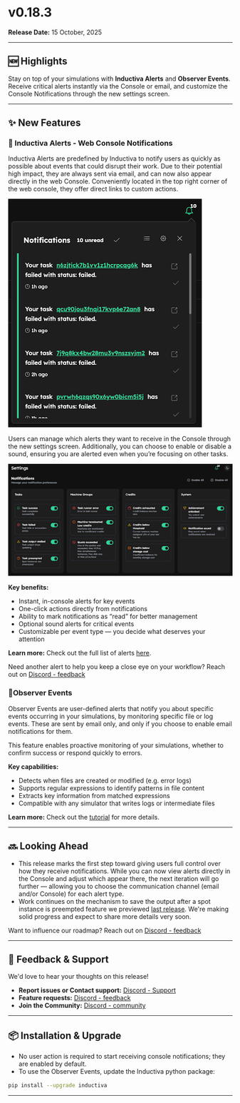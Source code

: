 # v0.18.3

**Release Date:** 15 October, 2025 

---

## 🆕 Highlights

Stay on top of your simulations with **Inductiva Alerts** and **Observer Events**. Receive critical alerts instantly via the Console or email, and customize the Console Notifications through the new settings screen.

---

## ✨ New Features

### 🔔 Inductiva Alerts - Web Console Notifications
Inductiva Alerts are predefined by Inductiva to notify users as quickly as possible about events that could disrupt their work. Due to their potential high impact, they are always sent via email, and can now also appear directly in the web Console. 
Conveniently located in the top right corner of the web console, they offer direct links to custom actions. 

![Notifications](../../_static/Notifications.png)

Users can manage which alerts they want to receive in the Console through the new settings screen. Additionally, you can choose to enable or disable a sound, ensuring you are alerted even when you’re focusing on other tasks.

![Notifications_settings](../../_static/Notifications_settings.png)

**Key benefits:**
- Instant, in-console alerts for key events
- One-click actions directly from notifications
- Ability to mark notifications as “read” for better management
- Optional sound alerts for critical events
- Customizable per event type — you decide what deserves your attention

**Learn more:** Check out the full list of alerts [here](https://inductiva.ai/guides/scale-up/optimize-workflow/alerts-events/alerts.md).

Need another alert to help you keep a close eye on your workflow? Reach out on [Discord - feedback](https://discord.gg/RbW2GfTX)


### 👀Observer Events
Observer Events are user-defined alerts that notify you about specific events occurring in your simulations, by monitoring specific file or log events. These are sent by email only, and only if you choose to enable email notifications for them.

This feature enables proactive monitoring of your simulations, whether to confirm success or respond quickly to errors.

**Key capabilities:**
- Detects when files are created or modified (e.g. error logs)
- Supports regular expressions to identify patterns in file content
- Extracts key information from matched expressions
- Compatible with any simulator that writes logs or intermediate files

**Learn more:** Check out the [tutorial](https://inductiva.ai/guides/scale-up/optimize-workflow/alert-events/observer-events) for more details. 

---

## 🔜 Looking Ahead

- This release marks the first step toward giving users full control over how they receive notifications. While you can now view alerts directly in the Console and adjust which appear there, the next iteration will go further — allowing you to choose the communication channel (email and/or Console) for each alert type.
- Work continues on the mechanism to save the output after a spot instance is preempted feature we previewed [last release](https://inductiva.ai/blog/article/release-v018). We're making solid progress and expect to share more details very soon. 

Want to influence our roadmap? Reach out on [Discord - feedback](https://discord.gg/RbW2GfTX)

---

## 🙏 Feedback & Support

We'd love to hear your thoughts on this release!

- **Report issues or Contact support:** [Discord - Support](https://discord.gg/58W8TjKg)
- **Feature requests:** [Discord - feedback](https://discord.gg/RbW2GfTX)
- **Join the Community:** [Discord - community](https://discord.gg/Q4urPdC9)

---

## 📦 Installation & Upgrade

- No user action is required to start receiving console notifications; they are enabled by default.
- To use the Observer Events, update the Inductiva python package: 
```bash
pip install --upgrade inductiva
```

---

